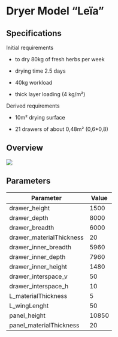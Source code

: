 Dryer Model “Leïa”
==================

Specifications
--------------

Initial requirements

-   to dry 80kg of fresh herbs per week

-   drying time 2.5 days

-   40kg workload

-   thick layer loading (4 kg/m²)

Derived requirements

-   10m² drying surface

-   21 drawers of about 0,48m² (0,6\*0,8)

Overview
--------

![](/img/screenshot_rendering_STL.PNG)

Parameters
----------

| Parameter                | Value |
|--------------------------|-------|
| drawer_height            | 1500  |
| drawer_depth             | 8000  |
| drawer_breadth           | 6000  |
| drawer_materialThickness | 20    |
| drawer_inner_breadth     | 5960  |
| drawer_inner_depth       | 7960  |
| drawer_inner_height      | 1480  |
| drawer_interspace_v      | 50    |
| drawer_interspace_h      | 10    |
| L_materialThickness      | 5     |
| L_wingLenght             | 50    |
| panel_height             | 10850 |
| panel_materialThickness  | 20    |
